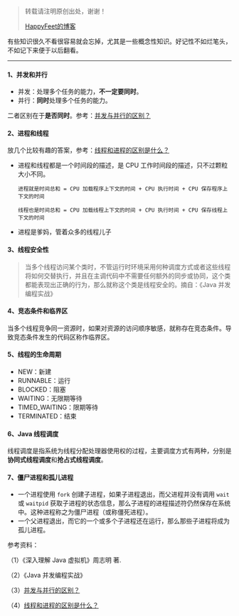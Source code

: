 > 转载请注明原创出处，谢谢！
>
> [HappyFeet的博客](https://blog.csdn.net/haihui_yang)

有些知识很久不看很容易就会忘掉，尤其是一些概念性知识。好记性不如烂笔头，不如记下来便于以后翻看。

---

#### 1、并发和并行

- 并发：处理多个任务的能力，**不一定要同时**。
- 并行：**同时**处理多个任务的能力。

二者区别在于**是否同时**。参考：[并发与并行的区别？](https://www.zhihu.com/question/33515481)

#### 2、进程和线程

放几个比较有趣的答案，参考：[线程和进程的区别是什么？](https://www.zhihu.com/question/25532384)

- 进程和线程都是一个时间段的描述，是 CPU 工作时间段的描述，只不过颗粒大小不同。

	```
	进程就是时间总和 = CPU 加载程序上下文的时间 + CPU 执行时间 + CPU 保存程序上下文的时间
	
	线程也是时间总和 = CPU 加载线程上下文的时间 + CPU 执行时间 + CPU 保存线程上下文的时间 	
	```

- 进程是爹妈，管着众多的线程儿子

#### 3、线程安全性

> 当多个线程访问某个类时，不管运行时环境采用何种调度方式或者这些线程将如何交替执行，并且在主调代码中不需要任何额外的同步或协同，这个类都能表现出正确的行为，那么就称这个类是线程安全的。摘自：《Java 并发编程实战》

#### 4、竞态条件和临界区

当多个线程竞争同一资源时，如果对资源的访问顺序敏感，就称存在竞态条件。导致竞态条件发生的代码区称作临界区。

#### 5、线程的生命周期

- NEW：新建
- RUNNABLE：运行
- BLOCKED：阻塞
- WAITING：无限期等待
- TIMED_WAITING：限期等待
- TERMINATED：结束

#### 6、Java 线程调度

线程调度是指系统为线程分配处理器使用权的过程，主要调度方式有两种，分别是**协同式线程调度**和**抢占式线程调度**。

#### 7、僵尸进程和孤儿进程

- 一个进程使用 `fork` 创建子进程，如果子进程退出，而父进程并没有调用 `wait` 或 `waitpid` 获取子进程的状态信息，那么子进程的进程描述符仍然保存在系统中。这种进程称之为僵尸进程（或称僵死进程）。
- 一个父进程退出，而它的一个或多个子进程还在运行，那么那些子进程将成为孤儿进程。


参考资料：

（1）《深入理解 Java 虚拟机》周志明 著.

（2）《Java 并发编程实战》

（3）[并发与并行的区别？](https://www.zhihu.com/question/33515481)

（4）[线程和进程的区别是什么？](https://www.zhihu.com/question/25532384)